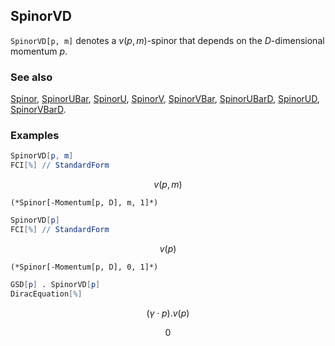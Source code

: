 ## SpinorVD

`SpinorVD[p, m]` denotes a $v(p,m)$-spinor that depends on the $D$-dimensional momentum $p$.

### See also

[Spinor](Spinor), [SpinorUBar](SpinorUBar), [SpinorU](SpinorU), [SpinorV](SpinorV), [SpinorVBar](SpinorVBar), [SpinorUBarD](SpinorUBarD), [SpinorUD](SpinorUD), [SpinorVBarD](SpinorVBarD).

### Examples

```mathematica
SpinorVD[p, m]
FCI[%] // StandardForm
```

$$v(p,m)$$

```
(*Spinor[-Momentum[p, D], m, 1]*)
```

```mathematica
SpinorVD[p]
FCI[%] // StandardForm
```

$$v(p)$$

```
(*Spinor[-Momentum[p, D], 0, 1]*)
```

```mathematica
GSD[p] . SpinorVD[p]
DiracEquation[%]
```

$$(\gamma \cdot p).v(p)$$

$$0$$